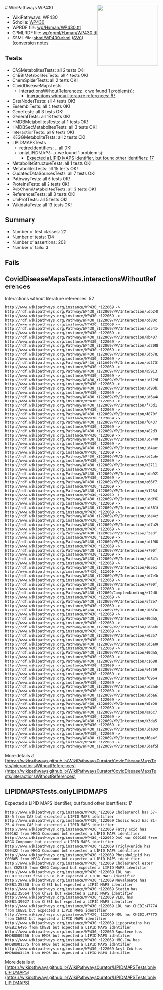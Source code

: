 <img style="float: right; width: 200px" src="../logo.png" />
# WikiPathways WP430

* WikiPathways: [WP430](https://identifiers.org/wikipathways:WP430)
* Scholia: [WP430](https://scholia.toolforge.org/wikipathways/WP430)
* WPRDF file: [wp/Human/WP430.ttl](../wp/Human/WP430.ttl)
* GPMLRDF file: [wp/gpml/Human/WP430.ttl](../wp/gpml/Human/WP430.ttl)
* SBML file: [sbml/WP430.sbml](../sbml/WP430.sbml) ([SVG](../sbml/WP430.svg)) ([conversion notes](../sbml/WP430.txt))

## Tests
* CASMetabolitesTests: all 2 tests OK!
* ChEBIMetabolitesTests: all 4 tests OK!
* ChemSpiderTests: all 2 tests OK!
* CovidDiseaseMapsTests
    * interactionsWithoutReferences: .x we found 1 problem(s):
        * [Interactions without literature references: 52](#9701cd5f)
* DataNodesTests: all 4 tests OK!
* EnsemblTests: all 4 tests OK!
* GeneTests: all 3 tests OK!
* GeneralTests: all 13 tests OK!
* HMDBMetabolitesTests: all 1 tests OK!
* HMDBSecMetabolitesTests: all 3 tests OK!
* InteractionTests: all 8 tests OK!
* KEGGMetaboliteTests: all 2 tests OK!
* LIPIDMAPSTests
    * retiredIdentifiers: .. all OK!
    * onlyLIPIDMAPS: .x we found 1 problem(s):
        * [Expected a LIPID MAPS identifier, but found other identifiers: 17](#d0bfb67f)
* MetaboliteStructureTests: all 1 tests OK!
* MetabolitesTests: all 15 tests OK!
* OudatedDataSourcesTests: all 7 tests OK!
* PathwayTests: all 6 tests OK!
* ProteinsTests: all 2 tests OK!
* PubChemMetabolitesTests: all 3 tests OK!
* ReferencesTests: all 3 tests OK!
* UniProtTests: all 5 tests OK!
* WikidataTests: all 13 tests OK!


## Summary

* Number of test classes: 22
* Number of tests: 104
* Number of assertions: 208
* Number of fails: 2

## Fails

<a name="9701cd5f" />

## CovidDiseaseMapsTests.interactionsWithoutReferences

Interactions without literature references: 52
```
http://www.wikipathways.org/instance/WP430_r122069 -> http://rdf.wikipathways.org/Pathway/WP430_r122069/WP/Interaction/idb248dd5c
http://www.wikipathways.org/instance/WP430_r122069 -> http://rdf.wikipathways.org/Pathway/WP430_r122069/WP/Interaction/cd80c
http://www.wikipathways.org/instance/WP430_r122069 -> http://rdf.wikipathways.org/Pathway/WP430_r122069/WP/Interaction/id54146f13_1
http://www.wikipathways.org/instance/WP430_r122069 -> http://rdf.wikipathways.org/Pathway/WP430_r122069/WP/Interaction/bb407
http://www.wikipathways.org/instance/WP430_r122069 -> http://rdf.wikipathways.org/Pathway/WP430_r122069/WP/Interaction/id208b4fc4
http://www.wikipathways.org/instance/WP430_r122069 -> http://rdf.wikipathways.org/Pathway/WP430_r122069/WP/Interaction/idb782318c
http://www.wikipathways.org/instance/WP430_r122069 -> http://rdf.wikipathways.org/Pathway/WP430_r122069/WP/Interaction/id27510544
http://www.wikipathways.org/instance/WP430_r122069 -> http://rdf.wikipathways.org/Pathway/WP430_r122069/WP/Interaction/b5913
http://www.wikipathways.org/instance/WP430_r122069 -> http://rdf.wikipathways.org/Pathway/WP430_r122069/WP/Interaction/id129bdce0
http://www.wikipathways.org/instance/WP430_r122069 -> http://rdf.wikipathways.org/Pathway/WP430_r122069/WP/Interaction/id90b15276
http://www.wikipathways.org/instance/WP430_r122069 -> http://rdf.wikipathways.org/Pathway/WP430_r122069/WP/Interaction/id6a4e25b5
http://www.wikipathways.org/instance/WP430_r122069 -> http://rdf.wikipathways.org/Pathway/WP430_r122069/WP/Interaction/f73d1
http://www.wikipathways.org/instance/WP430_r122069 -> http://rdf.wikipathways.org/Pathway/WP430_r122069/WP/Interaction/d870f
http://www.wikipathways.org/instance/WP430_r122069 -> http://rdf.wikipathways.org/Pathway/WP430_r122069/WP/Interaction/f6437
http://www.wikipathways.org/instance/WP430_r122069 -> http://rdf.wikipathways.org/Pathway/WP430_r122069/WP/Interaction/a82d3
http://www.wikipathways.org/instance/WP430_r122069 -> http://rdf.wikipathways.org/Pathway/WP430_r122069/WP/Interaction/id740045bc
http://www.wikipathways.org/instance/WP430_r122069 -> http://rdf.wikipathways.org/Pathway/WP430_r122069/WP/Interaction/id4aefea78
http://www.wikipathways.org/instance/WP430_r122069 -> http://rdf.wikipathways.org/Pathway/WP430_r122069/WP/Interaction/id2abec5f6
http://www.wikipathways.org/instance/WP430_r122069 -> http://rdf.wikipathways.org/Pathway/WP430_r122069/WP/Interaction/b2711
http://www.wikipathways.org/instance/WP430_r122069 -> http://rdf.wikipathways.org/Pathway/WP430_r122069/WP/Interaction/idb92332b0
http://www.wikipathways.org/instance/WP430_r122069 -> http://rdf.wikipathways.org/Pathway/WP430_r122069/WP/Interaction/e66f7
http://www.wikipathways.org/instance/WP430_r122069 -> http://rdf.wikipathways.org/Pathway/WP430_r122069/WP/Interaction/b1284
http://www.wikipathways.org/instance/WP430_r122069 -> http://rdf.wikipathways.org/Pathway/WP430_r122069/WP/Interaction/iddf620e37
http://www.wikipathways.org/instance/WP430_r122069 -> http://rdf.wikipathways.org/Pathway/WP430_r122069/WP/Interaction/id561097a3
http://www.wikipathways.org/instance/WP430_r122069 -> http://rdf.wikipathways.org/Pathway/WP430_r122069/WP/Interaction/ide4c980d3
http://www.wikipathways.org/instance/WP430_r122069 -> http://rdf.wikipathways.org/Pathway/WP430_r122069/WP/Interaction/id7a2680f1
http://www.wikipathways.org/instance/WP430_r122069 -> http://rdf.wikipathways.org/Pathway/WP430_r122069/WP/Interaction/f3edf
http://www.wikipathways.org/instance/WP430_r122069 -> http://rdf.wikipathways.org/Pathway/WP430_r122069/WP/Interaction/idf908f4d0
http://www.wikipathways.org/instance/WP430_r122069 -> http://rdf.wikipathways.org/Pathway/WP430_r122069/WP/Interaction/e790f_1
http://www.wikipathways.org/instance/WP430_r122069 -> http://rdf.wikipathways.org/Pathway/WP430_r122069/WP/Interaction/id54146f13_2
http://www.wikipathways.org/instance/WP430_r122069 -> http://rdf.wikipathways.org/Pathway/WP430_r122069/WP/Interaction/d65e1
http://www.wikipathways.org/instance/WP430_r122069 -> http://rdf.wikipathways.org/Pathway/WP430_r122069/WP/Interaction/id7e3de2b
http://www.wikipathways.org/instance/WP430_r122069 -> http://rdf.wikipathways.org/Pathway/WP430_r122069/WP/Interaction/e790f_2
http://www.wikipathways.org/instance/WP430_r122069 -> http://rdf.wikipathways.org/Pathway/WP430_r122069/ComplexBinding/e12d0
http://www.wikipathways.org/instance/WP430_r122069 -> http://rdf.wikipathways.org/Pathway/WP430_r122069/WP/Interaction/bf2e7
http://www.wikipathways.org/instance/WP430_r122069 -> http://rdf.wikipathways.org/Pathway/WP430_r122069/WP/Interaction/id8f039aff
http://www.wikipathways.org/instance/WP430_r122069 -> http://rdf.wikipathways.org/Pathway/WP430_r122069/WP/Interaction/d0da5_1
http://www.wikipathways.org/instance/WP430_r122069 -> http://rdf.wikipathways.org/Pathway/WP430_r122069/WP/Interaction/id64bad4e5
http://www.wikipathways.org/instance/WP430_r122069 -> http://rdf.wikipathways.org/Pathway/WP430_r122069/WP/Interaction/e0357
http://www.wikipathways.org/instance/WP430_r122069 -> http://rdf.wikipathways.org/Pathway/WP430_r122069/WP/Interaction/id5e009fa2
http://www.wikipathways.org/instance/WP430_r122069 -> http://rdf.wikipathways.org/Pathway/WP430_r122069/WP/Interaction/d0da5_2
http://www.wikipathways.org/instance/WP430_r122069 -> http://rdf.wikipathways.org/Pathway/WP430_r122069/WP/Interaction/c1688
http://www.wikipathways.org/instance/WP430_r122069 -> http://rdf.wikipathways.org/Pathway/WP430_r122069/WP/Interaction/b4769
http://www.wikipathways.org/instance/WP430_r122069 -> http://rdf.wikipathways.org/Pathway/WP430_r122069/WP/Interaction/f0964
http://www.wikipathways.org/instance/WP430_r122069 -> http://rdf.wikipathways.org/Pathway/WP430_r122069/WP/Interaction/id3adcd55e
http://www.wikipathways.org/instance/WP430_r122069 -> http://rdf.wikipathways.org/Pathway/WP430_r122069/WP/Interaction/idba67fe43
http://www.wikipathways.org/instance/WP430_r122069 -> http://rdf.wikipathways.org/Pathway/WP430_r122069/WP/Interaction/b5c90
http://www.wikipathways.org/instance/WP430_r122069 -> http://rdf.wikipathways.org/Pathway/WP430_r122069/WP/Interaction/ba6c7
http://www.wikipathways.org/instance/WP430_r122069 -> http://rdf.wikipathways.org/Pathway/WP430_r122069/WP/Interaction/b3da5
http://www.wikipathways.org/instance/WP430_r122069 -> http://rdf.wikipathways.org/Pathway/WP430_r122069/WP/Interaction/ida0c8b2c0
http://www.wikipathways.org/instance/WP430_r122069 -> http://rdf.wikipathways.org/Pathway/WP430_r122069/WP/Interaction/d6e4f
http://www.wikipathways.org/instance/WP430_r122069 -> http://rdf.wikipathways.org/Pathway/WP430_r122069/WP/Interaction/idef5bf08b
```

More details at [https://wikipathways.github.io/WikiPathwaysCurator/CovidDiseaseMapsTests/interactionsWithoutReferences](https://wikipathways.github.io/WikiPathwaysCurator/CovidDiseaseMapsTests/interactionsWithoutReferences)

<a name="d0bfb67f" />

## LIPIDMAPSTests.onlyLIPIDMAPS

Expected a LIPID MAPS identifier, but found other identifiers: 17
```
http://www.wikipathways.org/instance/WP430_r122069 Cholesterol has 57-88-5 from CAS but expected a LIPID MAPS identifier
http://www.wikipathways.org/instance/WP430_r122069 Cholic Acid has 81-25-4 from CAS but expected a LIPID MAPS identifier
http://www.wikipathways.org/instance/WP430_r122069 Fatty acid has C00162 from KEGG Compound but expected a LIPID MAPS identifier
http://www.wikipathways.org/instance/WP430_r122069 DAG has C00165 from KEGG Compound but expected a LIPID MAPS identifier
http://www.wikipathways.org/instance/WP430_r122069 Triglyceride has C00422 from KEGG Compound but expected a LIPID MAPS identifier
http://www.wikipathways.org/instance/WP430_r122069 Phospholipid has C00865 from KEGG Compound but expected a LIPID MAPS identifier
http://www.wikipathways.org/instance/WP430_r122069 Cholesterol ester has C02530 from KEGG Compound but expected a LIPID MAPS identifier
http://www.wikipathways.org/instance/WP430_r122069 IDL has CHEBI:132933 from ChEBI but expected a LIPID MAPS identifier
http://www.wikipathways.org/instance/WP430_r122069 Mevalonate has CHEBI:25350 from ChEBI but expected a LIPID MAPS identifier
http://www.wikipathways.org/instance/WP430_r122069 Statin has CHEBI:35664 from ChEBI but expected a LIPID MAPS identifier
http://www.wikipathways.org/instance/WP430_r122069 VLDL has CHEBI:39027 from ChEBI but expected a LIPID MAPS identifier
http://www.wikipathways.org/instance/WP430_r122069 LDL has CHEBI:47774 from ChEBI but expected a LIPID MAPS identifier
http://www.wikipathways.org/instance/WP430_r122069 HDL has CHEBI:47775 from ChEBI but expected a LIPID MAPS identifier
http://www.wikipathways.org/instance/WP430_r122069 Lipoproteins has CHEBI:6495 from ChEBI but expected a LIPID MAPS identifier
http://www.wikipathways.org/instance/WP430_r122069 Squalene has HMDB0000256 from HMDB but expected a LIPID MAPS identifier
http://www.wikipathways.org/instance/WP430_r122069 HMG-CoA has HMDB0001375 from HMDB but expected a LIPID MAPS identifier
http://www.wikipathways.org/instance/WP430_r122069 Acyl-CoA has HMDB0003419 from HMDB but expected a LIPID MAPS identifier
```

More details at [https://wikipathways.github.io/WikiPathwaysCurator/LIPIDMAPSTests/onlyLIPIDMAPS](https://wikipathways.github.io/WikiPathwaysCurator/LIPIDMAPSTests/onlyLIPIDMAPS)

